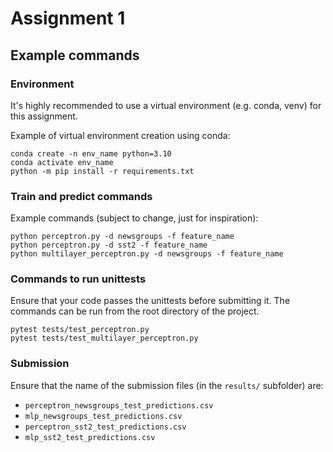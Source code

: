 # Assignment 1

## Example commands

### Environment

It's highly recommended to use a virtual environment (e.g. conda, venv) for this assignment.

Example of virtual environment creation using conda:
```
conda create -n env_name python=3.10
conda activate env_name
python -m pip install -r requirements.txt
```

### Train and predict commands

Example commands (subject to change, just for inspiration):
```
python perceptron.py -d newsgroups -f feature_name
python perceptron.py -d sst2 -f feature_name
python multilayer_perceptron.py -d newsgroups -f feature_name
```

### Commands to run unittests

Ensure that your code passes the unittests before submitting it.
The commands can be run from the root directory of the project.
```
pytest tests/test_perceptron.py
pytest tests/test_multilayer_perceptron.py
```

### Submission

Ensure that the name of the submission files (in the `results/` subfolder) are:

- `perceptron_newsgroups_test_predictions.csv`
- `mlp_newsgroups_test_predictions.csv`
- `perceptron_sst2_test_predictions.csv`
- `mlp_sst2_test_predictions.csv`